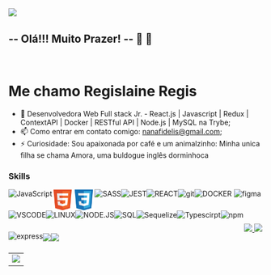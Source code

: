 <img src="{https://img.shields.io/badge/Aiqfome-7A1FA2?style=for-the-badge&logo=aiqfome&logoColor=white}" />

## **-- Olá!!!** **Muito Prazer! --** 🤗 🤝
<br>

# **Me chamo Regislaine Regis**<br>

- 🌱 Desenvolvedora Web Full stack Jr. - React.js | Javascript | Redux | ContextAPI | Docker | RESTful API | Node.js | MySQL na Trybe;
- 📫 Como entrar em contato comigo: nanafidelis@gmail.com;
- ⚡ Curiosidade: Sou apaixonada por café e um animalzinho: Minha unica filha se chama Amora, uma buldogue inglês dorminhoca

### Skills
<div align="center">
  <img align="left" alt="JavaScript" height ="42px"  src="https://raw.githubusercontent.com/rahul-jha98/github_readme_icons/main/language_and_tools/square/javascript/javascript.svg">
  <img alt="HTML" align="left" height="42px" src="https://raw.githubusercontent.com/devicons/devicon/master/icons/html5/html5-original.svg">
  <img alt="CSS" align="left" height="42px" src="https://raw.githubusercontent.com/devicons/devicon/master/icons/css3/css3-original.svg">
  <img alt="SASS" align="left" height="42px" src="https://cdn.jsdelivr.net/gh/devicons/devicon/icons/sass/sass-original.svg" />
  <img alt="JEST" align="left" height="42px" src="https://cdn.jsdelivr.net/gh/devicons/devicon/icons/jest/jest-plain.svg">
  <img align="left" alt="REACT" height ="42px" src="https://raw.githubusercontent.com/rahul-jha98/github_readme_icons/main/language_and_tools/square/react/react.svg">
  <img src="https://raw.githubusercontent.com/rahul-jha98/github_readme_icons/main/language_and_tools/square/git-scm/git-scm.svg" align="left" alt="git" height='42px'/>
  <img src="https://raw.githubusercontent.com/rahul-jha98/github_readme_icons/main/language_and_tools/square/figma/figma.svg" alt="figma" height='42px'/>
  <img alt="DOCKER" align="left" height="42px" src="https://cdn.jsdelivr.net/gh/devicons/devicon/icons/docker/docker-original-wordmark.svg"/>
  <img alt="VSCODE" align="left" height="42px" src="https://cdn.jsdelivr.net/gh/devicons/devicon/icons/vscode/vscode-original-wordmark.svg">
  <img alt="LINUX" align="left" height="42px" src="https://cdn.jsdelivr.net/gh/devicons/devicon/icons/linux/linux-original.svg">
  <img alt="NODE.JS" align="left" height="42px" src="https://cdn.jsdelivr.net/gh/devicons/devicon/icons/nodejs/nodejs-original.svg" />
  <img alt="SQL" align="left" height="42px" src="https://cdn.jsdelivr.net/gh/devicons/devicon/icons/mysql/mysql-original-wordmark.svg" />        
  <img align="left" alt="Sequelize" height ="42px" src="https://cdn.jsdelivr.net/gh/devicons/devicon/icons/sequelize/sequelize-original.svg"/>    
  <img align="left" alt="Typescirpt" height ="42px" src="https://cdn.jsdelivr.net/gh/devicons/devicon/icons/typescript/typescript-original.svg" />
  <img align="left" alt="npm" height ="42px" src="https://cdn.jsdelivr.net/gh/devicons/devicon/icons/npm/npm-original-wordmark.svg" />
  <img align="left" alt="express" height ="42px" src="https://cdn.jsdelivr.net/gh/devicons/devicon/icons/express/express-original.svg" />
</div>
<br>
<br>
<br>

<div align="center">
  <a href="https://github.com/RegislaineRegis">
  <img height="180em" src="https://github-readme-stats.vercel.app/api?username=RegislaineRegis&show_icons=true&theme=dracula&include_all_commits=true&count_private=true"/>
  <img height="180em" src="https://github-readme-stats.vercel.app/api/top-langs/?username=RegislaineRegis&layout=compact&langs_count=7&theme=dracula"/>
</div>
  
  <table cellspacing="0" cellpadding="0" style="border: 0px">
  <tr>
    <td>
      <a href="https://www.linkedin.com/in/regislaine-regis/" target="_blank"><img src="https://img.shields.io/badge/-LinkedIn-%230077B5?style=for-the-badge&logo=linkedin&logoColor=white" target="_blank"></a>
    </td>
      <a href="https://www.instagram.com/regisreh/" target="_blank"><img src="https://img.shields.io/badge/-Instagram-%23E4405F?style=for-the-badge&logo=instagram&logoColor=white" target="_blank"></a>
      <a href = "mailto:nanafidelis@gmail.com"><img src="https://img.shields.io/badge/-Gmail-%23333?style=for-the-badge&logo=gmail&logoColor=white" target="_blank"></a>
    </td>
  </tr>
  </table>
     


